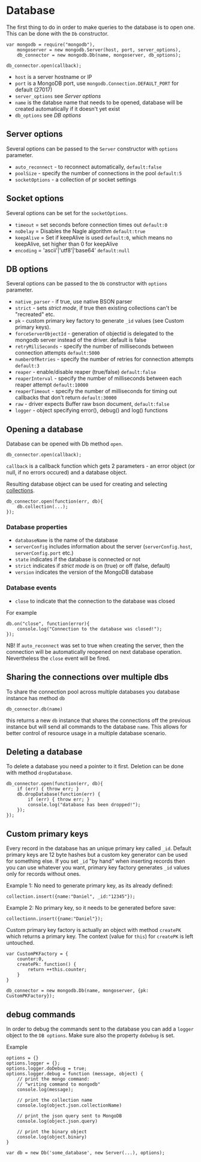 Database
========

The first thing to do in order to make queries to the database is to open one. This can be done with the `Db` constructor.

    var mongodb = require("mongodb"),
        mongoserver = new mongodb.Server(host, port, server_options),
        db_connector = new mongodb.Db(name, mongoserver, db_options);
        
    db_connector.open(callback);
    
* `host` is a server hostname or IP
* `port` is a MongoDB port, use `mongodb.Connection.DEFAULT_PORT` for default (27017)
* `server_options` see *Server options*
* `name` is the databse name that needs to be opened, database will be created automatically if it doesn't yet exist
* `db_options` see *DB options*

## Server options
Several options can be passed to the `Server` constructor with `options` parameter.  
  
* `auto_reconnect` - to reconnect automatically, `default:false`
* `poolSize` - specify the number of connections in the pool `default:5`
* `socketOptions` - a collection of pr socket settings

## Socket options
Several options can be set for the `socketOptions`.

* `timeout` = set seconds before connection times out `default:0`
* `noDelay` = Disables the Nagle algorithm `default:true`
* `keepAlive` = Set if keepAlive is used `default:0`, which means no keepAlive, set higher than 0 for keepAlive
* `encoding` = 'ascii'|'utf8'|'base64' `default:null`

## DB options

Several options can be passed to the `Db` constructor with `options` parameter.

* `native_parser` - if true, use native BSON parser 
* `strict` - sets *strict mode*, if true then existing collections can't be "recreated" etc.
* `pk` - custom primary key factory to generate `_id` values (see Custom primary keys).
* `forceServerObjectId` - generation of objectid is delegated to the mongodb server instead of the driver. default is false
* `retryMiliSeconds` - specify the number of milliseconds between connection attempts `default:5000`
* `numberOfRetries` - specify the number of retries for connection attempts `default:3`
* `reaper` - enable/disable reaper (true/false) `default:false`
* `reaperInterval` - specify the number of milliseconds between each reaper attempt `default:10000`
* `reaperTimeout` - specify the number of milliseconds for timing out callbacks that don't return `default:30000`
* `raw` - driver expects Buffer raw bson document, `default:false`
* `logger` - object specifying error(), debug() and log() functions

## Opening a database

Database can be opened with Db method `open`. 

    db_connector.open(callback);

`callback` is a callback function which gets 2 parameters - an error object (or null, if no errors occured) and a database object.

Resulting database object can be used for creating and selecting [collections](collections.md).

    db_connector.open(function(err, db){
        db.collection(...);
    });

### Database properties

* `databaseName` is the name of the database
* `serverConfig` includes information about the server (`serverConfig.host`, `serverConfig.port` etc.)
* `state` indicates if the database is connected or not
* `strict` indicates if *strict mode* is on (true) or off (false, default)
* `version` indicates the version of the MongoDB database

### Database events

* `close` to indicate that the connection to the database was closed
  
For example

    db.on("close", function(error){
        console.log("Connection to the database was closed!");
    });
    
NB! If `auto_reconnect` was set to true when creating the server, then the connection will be automatically reopened on next database operation. Nevertheless the `close` event will be fired.

## Sharing the connections over multiple dbs

To share the connection pool across multiple databases you database instance has method `db`

	db_connector.db(name)
	
this returns a new `db` instance that shares the connections off the previous instance but will send all commands to the database `name`. This allows for better control of resource usage in a multiple database scenario.

## Deleting a database

To delete a database you need a pointer to it first. Deletion can be done with method `dropDatabase`.

    db_connector.open(function(err, db){
		if (err) { throw err; }
        db.dropDatabase(function(err) {
			if (err) { throw err; }
			console.log("database has been dropped!");
		});
    });

## Custom primary keys

Every record in the database has an unique primary key called `_id`. Default primary keys are 12 byte hashes but a custom key generator can be used for something else. If you set `_id` "by hand" when inserting records then you can use whatever you want, primary key factory generates `_id` values only for records without ones.

Example 1: No need to generate primary key, as its already defined:

    collection.insert({name:"Daniel", _id:"12345"});

Example 2: No primary key, so it needs to be generated before save:

    collectionn.insert({name:"Daniel"});

Custom primary key factory is actually an object with method `createPK` which returns a primary key. The context (value for `this`) for `createPK` is left untouched.

    var CustomPKFactory = {
        counter:0,
        createPk: function() {
            return ++this.counter;
        }
    } 

    db_connector = new mongodb.Db(name, mongoserver, {pk: CustomPKFactory});

## debug commands

In order to debug the commands sent to the database you can add a `logger` object to the `DB options`. Make sure also the property `doDebug` is set.

Example
    
    options = {}
    options.logger = {};
    options.logger.doDebug = true;
    options.logger.debug = function (message, object) {
        // print the mongo command:
        // "writing command to mongodb"
        console.log(message);

        // print the collection name 
        console.log(object.json.collectionName)

        // print the json query sent to MongoDB
        console.log(object.json.query)

        // print the binary object
        console.log(object.binary)
    }

    var db = new Db('some_database', new Server(...), options);
